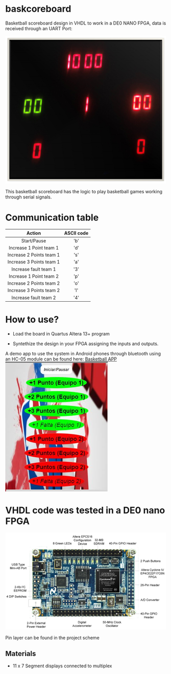 # baskcoreboard
Basketball scoreboard design in VHDL to work in a DE0 NANO FPGA, data is received through an UART Port:

![Basketball Scoreboard](media/working.jpg)

This basketball scoreboard has the logic to play basketball games working through serial signals.

# Communication table

| Action        | ASCII code           |
| :-------------: |:-------------:|
| Start/Pause      | 'b' |
| Increase 1 Point team 1      | 'd' | 
| Increase 2 Points team 1      | 's'      |  
| Increase 3 Points team 1 | 'a'      |
| Increase fault team 1  | '3'      | 
| Increase 1 Point team 2      | 'p' | 
| Increase 2 Points team 2      | 'o'   |  
| Increase 3 Points team 2 | 'l'    | 
| Increase fault team 2 | '4'      | 

# How to use?

- Load the board in Quartus Altera 13+ program

- Syntethize the design in your FPGA assigning the inputs and outputs.

A demo app to use the system in Android phones through bluetooth using an HC-05 module can be found here: [Basketball APP](mobile_app/baskcoreboard.apk)
![Mobileapp](media/mobile_app.JPG)

# VHDL code was tested in a DE0 nano FPGA
![FPGA](media/de0.jpg)

Pin layer can be found in the project scheme

## Materials

- 11 x 7 Segment displays connected to multiplex
